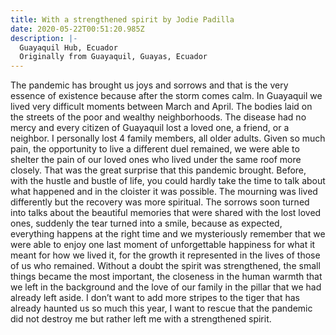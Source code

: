```yaml
---
title: With a strengthened spirit by Jodie Padilla
date: 2020-05-22T00:51:20.985Z
description: |-
  Guayaquil Hub, Ecuador
  Originally from Guayaquil, Guayas, Ecuador
---
```

<!--StartFragment-->

The pandemic has brought us joys and sorrows and that is the very essence of existence because after the storm comes calm. In Guayaquil we lived very difficult moments between March and April. The bodies laid on the streets of the poor and wealthy neighborhoods. The disease had no mercy and every citizen of Guayaquil lost a loved one, a friend, or a neighbor. I personally lost 4 family members, all older adults. Given so much pain, the opportunity to live a different duel remained, we were able to shelter the pain of our loved ones who lived under the same roof more closely. That was the great surprise that this pandemic brought. Before, with the hustle and bustle of life, you could hardly take the time to talk about what happened and in the cloister it was possible. The mourning was lived differently but the recovery was more spiritual. The sorrows soon turned into talks about the beautiful memories that were shared with the lost loved ones, suddenly the tear turned into a smile, because as expected, everything happens at the right time and we mysteriously remember that we were able to enjoy one last moment of unforgettable happiness for what it meant for how we lived it, for the growth it represented in the lives of those of us who remained. Without a doubt the spirit was strengthened, the small things became the most important, the closeness in the human warmth that we left in the background and the love of our family in the pillar that we had already left aside. I don’t want to add more stripes to the tiger that has already haunted us so much this year, I want to rescue that the pandemic did not destroy me but rather left me with a strengthened spirit.

<!--EndFragment-->